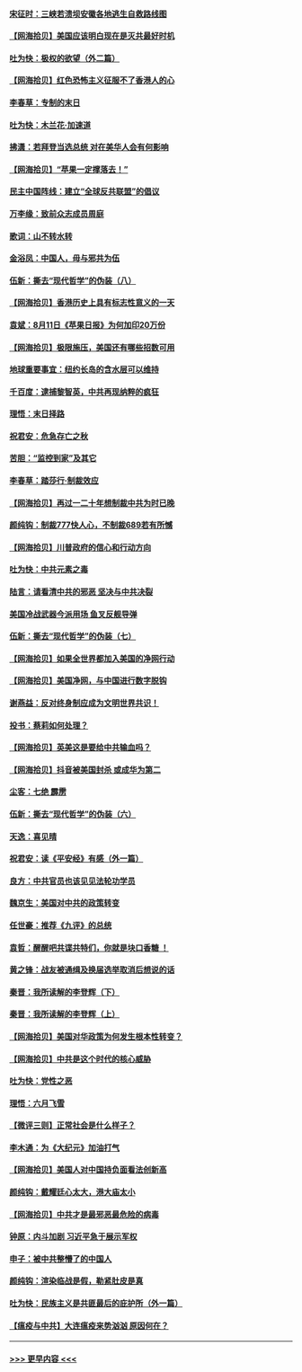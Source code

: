 #### [宋征时：三峡若溃坝安徽各地逃生自救路线图](../pages/nsc993/n12332450.md?t=08151651) 
#### [【网海拾贝】美国应该明白现在是灭共最好时机](../pages/nsc993/n12332313.md?t=08151651) 
#### [吐为快：极权的欲望（外二篇）](../pages/nsc993/n12332089.md?t=08151651) 
#### [【网海拾贝】红色恐怖主义征服不了香港人的心](../pages/nsc993/n12329296.md?t=08151651) 
#### [李春草：专制的末日](../pages/nsc993/n12329079.md?t=08151651) 
#### [吐为快：木兰花‧加速道](../pages/nsc993/n12327366.md?t=08151651) 
#### [拂潇：若拜登当选总统 对在美华人会有何影响](../pages/nsc993/n12295996.md?t=08151651) 
#### [【网海拾贝】“苹果一定撑落去！”](../pages/nsc993/n12326784.md?t=08151651) 
#### [民主中国阵线：建立“全球反共联盟”的倡议](../pages/nsc993/n12324177.md?t=08151651) 
#### [万李缘：致前众志成员周庭](../pages/nsc993/n12324635.md?t=08151651) 
#### [歌词：山不转水转](../pages/nsc993/n12324599.md?t=08151651) 
#### [金浴凤：中国人，毋与邪共为伍](../pages/nsc993/n12324257.md?t=08151651) 
#### [伍新：撕去“现代哲学”的伪装（八）](../pages/nsc993/n12324188.md?t=08151651) 
#### [【网海拾贝】香港历史上具有标志性意义的一天](../pages/nsc993/n12324021.md?t=08151651) 
#### [袁斌：8月11日《苹果日报》为何加印20万份](../pages/nsc993/n12323955.md?t=08151651) 
#### [【网海拾贝】极限施压，美国还有哪些招数可用](../pages/nsc993/n12322512.md?t=08151651) 
#### [地球重要事宜：纽约长岛的含水层可以维持](../pages/nsc993/n12321844.md?t=08151651) 
#### [千百度：逮捕黎智英，中共再现纳粹的疯狂](../pages/nsc993/n12321777.md?t=08151651) 
#### [理悟：末日择路](../pages/nsc993/n12320812.md?t=08151651) 
#### [祝君安：危急存亡之秋](../pages/nsc993/n12320795.md?t=08151651) 
#### [苦胆：“监控到家”及其它](../pages/nsc993/n12320751.md?t=08151651) 
#### [李春草：踏莎行·制裁效应](../pages/nsc993/n12318290.md?t=08151651) 
#### [【网海拾贝】再过一二十年想制裁中共为时已晚](../pages/nsc993/n12318195.md?t=08151651) 
#### [颜纯钩：制裁777快人心，不制裁689若有所憾](../pages/nsc993/n12316912.md?t=08151651) 
#### [【网海拾贝】川普政府的信心和行动方向](../pages/nsc993/n12316673.md?t=08151651) 
#### [吐为快：中共元素之毒](../pages/nsc993/n12316547.md?t=08151651) 
#### [陆言：请看清中共的邪恶 坚决与中共决裂](../pages/nsc993/n12315784.md?t=08151651) 
#### [美国冷战武器今派用场 鱼叉反舰导弹](../pages/nsc993/n12316258.md?t=08151651) 
#### [伍新：撕去“现代哲学”的伪装（七）](../pages/nsc993/n12315846.md?t=08151651) 
#### [【网海拾贝】如果全世界都加入美国的净网行动](../pages/nsc993/n12315588.md?t=08151651) 
#### [【网海拾贝】美国净网，与中国进行数字脱钩](../pages/nsc993/n12312813.md?t=08151651) 
#### [谢燕益：反对终身制应成为文明世界共识！](../pages/nsc993/n12310465.md?t=08151651) 
#### [投书：蔡莉如何处理？](../pages/nsc993/n12310224.md?t=08151651) 
#### [【网海拾贝】英美这是要给中共输血吗？](../pages/nsc993/n12307646.md?t=08151651) 
#### [【网海拾贝】抖音被美国封杀 或成华为第二](../pages/nsc993/n12305277.md?t=08151651) 
#### [尘客：七绝 霹雳](../pages/nsc993/n12304053.md?t=08151651) 
#### [伍新：撕去“现代哲学”的伪装（六）](../pages/nsc993/n12303243.md?t=08151651) 
#### [天逸：喜见晴](../pages/nsc993/n12303226.md?t=08151651) 
#### [祝君安：读《平安经》有感（外一篇）](../pages/nsc993/n12303170.md?t=08151651) 
#### [良方：中共官员也该见见法轮功学员](../pages/nsc993/n12302985.md?t=08151651) 
#### [魏京生：美国对中共的政策转变](../pages/nsc993/n12302929.md?t=08151651) 
#### [任世豪：推荐《九评》的总统](../pages/nsc993/n12302838.md?t=08151651) 
#### [袁哲：醒醒吧共谍共特们，你就是块口香糖 ！](../pages/nsc993/n12302678.md?t=08151651) 
#### [黄之锋：战友被通缉及换届选举取消后想说的话](../pages/nsc993/n12302681.md?t=08151651) 
#### [秦晋：我所读解的李登辉（下）](../pages/nsc993/n12302171.md?t=08151651) 
#### [秦晋：我所读解的李登辉（上）](../pages/nsc993/n12301979.md?t=08151651) 
#### [【网海拾贝】美国对华政策为何发生根本性转变？](../pages/nsc993/n12302091.md?t=08151651) 
#### [【网海拾贝】中共是这个时代的核心威胁](../pages/nsc993/n12300541.md?t=08151651) 
#### [吐为快：党性之恶](../pages/nsc993/n12300263.md?t=08151651) 
#### [理悟：六月飞雪](../pages/nsc993/n12300243.md?t=08151651) 
#### [【微评三则】正常社会是什么样子？](../pages/nsc993/n12300228.md?t=08151651) 
#### [李木通：为《大纪元》加油打气](../pages/nsc993/n12280363.md?t=08151651) 
#### [【网海拾贝】美国人对中国持负面看法创新高](../pages/nsc993/n12298720.md?t=08151651) 
#### [颜纯钩：戴耀廷心太大，港大庙太小](../pages/nsc993/n12297682.md?t=08151651) 
#### [【网海拾贝】中共才是最邪恶最危险的病毒](../pages/nsc993/n12296470.md?t=08151651) 
#### [钟原：内斗加剧 习近平急于展示军权](../pages/nsc993/n12292544.md?t=08151651) 
#### [申子：被中共整懵了的中国人](../pages/nsc993/n12291389.md?t=08151651) 
#### [颜纯钩：渲染临战是假，勒紧肚皮是真](../pages/nsc993/n12290945.md?t=08151651) 
#### [吐为快：民族主义是共匪最后的庇护所（外一篇）](../pages/nsc993/n12290887.md?t=08151651) 
#### [【瘟疫与中共】大连瘟疫来势汹汹 原因何在？](../pages/nsc993/n12287474.md?t=08151651) 

----
#### [ >>> 更早内容 <<< ](../indexes/nsc993-earlier.md)
